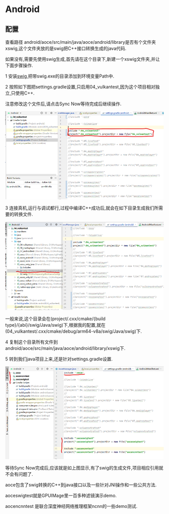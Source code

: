 # Android

## 配置

查看路径 android/aoce/src/main/java/aoce/android/library是否有个文件夹xswig,这个文件夹放的是swig把C++接口转换生成的java代码.

如果没有,需要先使用swig生成,首先请在这个目录下,新建一个xswig文件夹,并让下面步骤操作.

1 安装[swig](http://www.swig.org/download.html),把带swig.exe的目录添加到环境变量Path中.

2 按照如下图把settings.gradle设置,只启用04_vulkantest,因为这个项目相对独立,只使用C++.

注意修改这个文件后,请点击Sync Now等待完成后继续操作.

![avatar](../assets/images/android_build1.png "")

3 连接真机,运行与调试都行,过程中编译C++成功后,就会在如下目录生成我们所需要的转换文件.

![avatar](../assets/images/android_build2.png)

一般来说,这个目录会在(project/.cxx/cmake/{build type}/{abi}/swig/Java/swig)下,根据我的配置,就在(04_vulkantest/.cxx/cmake/debug/arm64-v8a/swig/Java/swig)下.

4 复制这个目录所有文件到android/aoce/src/main/java/aoce/android/library/xswig下.

5 转到我们java项目上来,还是针对settings.gradle设置.

![avatar](../assets/images/android_build3.png)

等待Sync Now完成后,应该就是如上图显示,有了swig的生成文件,项目相应引用就不会有问题了.

aoce包含了swig转换的C++到java接口以及一些针对JNI操作和一些公共方法.

aoceswigtest就是GPUIMage里一百多种滤镜演示demo.

aocencnntest 是联合深度神经网络推理框架ncnn的一些demo测试.
